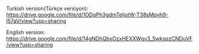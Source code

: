 Turkish version(Türkçe versiyon):
https://drive.google.com/file/d/1ODqPh3gdmTeIjotW-T38sMpvh9-I57aV/view?usp=sharing

English version:
https://drive.google.com/file/d/14gNDhQbxOzxHEXXWgv3_5wksqzCNDuVF/view?usp=sharing
